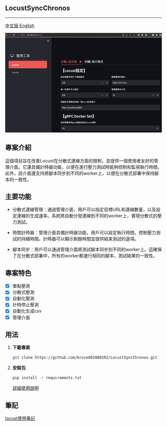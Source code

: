 ## LocustSyncChronos
---
[中文版](./README.md) [English](./README-en.md)

![DEMO](./images/demo.png)
## 專案介紹
這個項目旨在改善Locust在分散式連線方面的限制，並提供一個使用者友好的管理介面。它還具備計時器功能，以便在進行壓力測試時能夠控制和監視執行時間。此外，該介面還支持將腳本同步到不同的worker上，以便在分散式部署中保持腳本的一致性。

##  主要功能
* 分散式連線管理：通過管理介面，用戶可以指定目標URL和連線數量，以及設定連線的生成速率。系統將自動分發連線到不同的worker上，實現分散式的壓力測試。

* 時間計時器：管理介面具備計時器功能，用戶可以設定執行時間，控制壓力測試的持續時間。計時器可以顯示剩餘時間並提供結束測試的選項。

* 腳本同步：用戶可以通過管理介面將測試腳本同步到不同的worker上。這確保了在分散式部署中，所有的worker都運行相同的腳本，測試結果的一致性。

## 專案特色

- [x] 單點壓測
- [x] 分散式壓測
- [x] 自動化壓測
- [x] 計時停止壓測
- [x] 自動化生成csv
- [x] 管理介面

## 用法
1. **下載專案**
    ```sh
    git clone https://github.com/bruce601080102/LocustSyncChronos.git
    ```

2. **安裝包**
    ```sh
    pip install -r requirements.txt
    ```
    [詳細使用說明](Github專案部署)


## 筆記
[locust使用筆記](https://www.notion.so/locust-16c0926f26f54565a393f02204564653)





